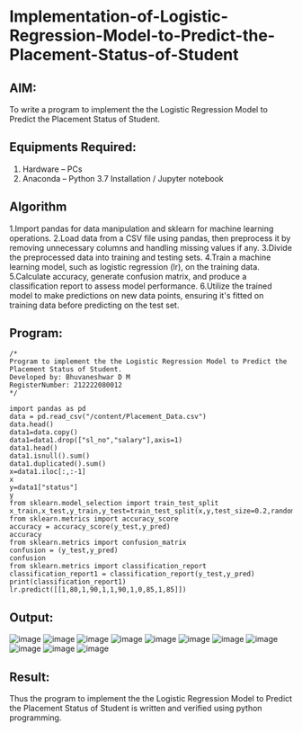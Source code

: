 # Implementation-of-Logistic-Regression-Model-to-Predict-the-Placement-Status-of-Student

## AIM:
To write a program to implement the the Logistic Regression Model to Predict the Placement Status of Student.

## Equipments Required:
1. Hardware – PCs
2. Anaconda – Python 3.7 Installation / Jupyter notebook

## Algorithm
1.Import pandas for data manipulation and sklearn for machine learning operations.
2.Load data from a CSV file using pandas, then preprocess it by removing unnecessary columns and handling missing values if any.
3.Divide the preprocessed data into training and testing sets.
4.Train a machine learning model, such as logistic regression (lr), on the training data.
5.Calculate accuracy, generate confusion matrix, and produce a classification report to assess model performance.
6.Utilize the trained model to make predictions on new data points, ensuring it's fitted on training data before predicting on the test set. 
 
## Program:
```
/*
Program to implement the the Logistic Regression Model to Predict the Placement Status of Student.
Developed by: Bhuvaneshwar D M
RegisterNumber: 212222080012
*/
```
~~~
import pandas as pd
data = pd.read_csv("/content/Placement_Data.csv")
data.head()
data1=data.copy()
data1=data1.drop(["sl_no","salary"],axis=1)
data1.head()
data1.isnull().sum()
data1.duplicated().sum()
x=data1.iloc[:,:-1]
x
y=data1["status"]
y
from sklearn.model_selection import train_test_split
x_train,x_test,y_train,y_test=train_test_split(x,y,test_size=0.2,random_state=0)
from sklearn.metrics import accuracy_score
accuracy = accuracy_score(y_test,y_pred)
accuracy
from sklearn.metrics import confusion_matrix
confusion = (y_test,y_pred)
confusion
from sklearn.metrics import classification_report
classification_report1 = classification_report(y_test,y_pred)
print(classification_report1)
lr.predict([[1,80,1,90,1,1,90,1,0,85,1,85]])
~~~

## Output:
![image](https://github.com/RakshithaK11/Implementation-of-Logistic-Regression-Model-to-Predict-the-Placement-Status-of-Student/assets/139336455/32d647e7-f70f-4fba-a8e6-8b16201c475c)
![image](https://github.com/RakshithaK11/Implementation-of-Logistic-Regression-Model-to-Predict-the-Placement-Status-of-Student/assets/139336455/2f62e9d3-7684-44e8-a969-4eddcbe808d3)
![image](https://github.com/RakshithaK11/Implementation-of-Logistic-Regression-Model-to-Predict-the-Placement-Status-of-Student/assets/139336455/e2633c37-45a7-4b28-83f1-77ab15765e1e)
![image](https://github.com/RakshithaK11/Implementation-of-Logistic-Regression-Model-to-Predict-the-Placement-Status-of-Student/assets/139336455/38361f24-94ec-42de-aa6e-14d67d3304ad)
![image](https://github.com/RakshithaK11/Implementation-of-Logistic-Regression-Model-to-Predict-the-Placement-Status-of-Student/assets/139336455/89fee1bc-aabc-4868-b12e-7019d1f117da)
![image](https://github.com/RakshithaK11/Implementation-of-Logistic-Regression-Model-to-Predict-the-Placement-Status-of-Student/assets/139336455/41b02477-baa5-487c-9c06-264d895097da)
![image](https://github.com/RakshithaK11/Implementation-of-Logistic-Regression-Model-to-Predict-the-Placement-Status-of-Student/assets/139336455/637b03a9-3ad4-4390-8dc4-7ccd82119d9f)
![image](https://github.com/RakshithaK11/Implementation-of-Logistic-Regression-Model-to-Predict-the-Placement-Status-of-Student/assets/139336455/42e96505-13fb-457d-9d81-d76d1486d5a9)
![image](https://github.com/RakshithaK11/Implementation-of-Logistic-Regression-Model-to-Predict-the-Placement-Status-of-Student/assets/139336455/5e57cad1-6a4d-409b-a63d-a71657d5d2f2)
![image](https://github.com/RakshithaK11/Implementation-of-Logistic-Regression-Model-to-Predict-the-Placement-Status-of-Student/assets/139336455/75502ec7-8b17-40dd-a575-db8c6d0e6e97)
![image](https://github.com/RakshithaK11/Implementation-of-Logistic-Regression-Model-to-Predict-the-Placement-Status-of-Student/assets/139336455/9baf5590-6c48-4a0f-8162-111459350534)


## Result:
Thus the program to implement the the Logistic Regression Model to Predict the Placement Status of Student is written and verified using python programming.
